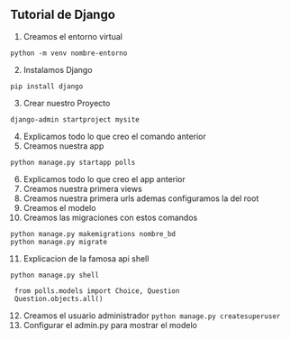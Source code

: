 ## Tutorial de Django

1. Creamos el entorno virtual

 ```python -m venv nombre-entorno```

2. Instalamos Django

```pip install django```

3. Crear nuestro Proyecto

```django-admin startproject mysite```

4. Explicamos todo lo que creo el comando anterior
5. Creamos nuestra app

```python manage.py startapp polls```

6. Explicamos todo lo que creo el app anterior
7. Creamos nuestra primera views
8. Creamos nuestra primera urls ademas configuramos la del root
9. Creamos el modelo
10. Creamos las migraciones con estos comandos
```
python manage.py makemigrations nombre_bd
python manage.py migrate
```
11. Explicacion de la famosa api shell

```python manage.py shell```

````
 from polls.models import Choice, Question
 Question.objects.all()
````
12. Creamos el usuario administrador
```python manage.py createsuperuser```
13. Configurar el admin.py para mostrar el modelo

